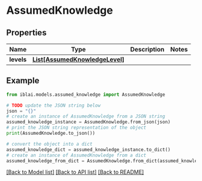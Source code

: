 # AssumedKnowledge


## Properties

Name | Type | Description | Notes
------------ | ------------- | ------------- | -------------
**levels** | [**List[AssumedKnowledgeLevel]**](AssumedKnowledgeLevel.md) |  | 

## Example

```python
from iblai.models.assumed_knowledge import AssumedKnowledge

# TODO update the JSON string below
json = "{}"
# create an instance of AssumedKnowledge from a JSON string
assumed_knowledge_instance = AssumedKnowledge.from_json(json)
# print the JSON string representation of the object
print(AssumedKnowledge.to_json())

# convert the object into a dict
assumed_knowledge_dict = assumed_knowledge_instance.to_dict()
# create an instance of AssumedKnowledge from a dict
assumed_knowledge_from_dict = AssumedKnowledge.from_dict(assumed_knowledge_dict)
```
[[Back to Model list]](../README.md#documentation-for-models) [[Back to API list]](../README.md#documentation-for-api-endpoints) [[Back to README]](../README.md)


